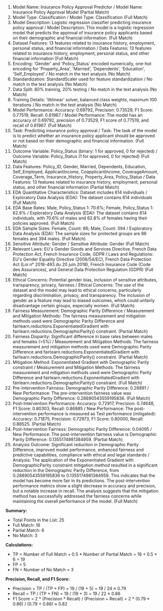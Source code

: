 1. Model Name: Insurance Policy Approval Predictor / Model Name: Insurance Policy Approval Model (Partial Match)
2. Model Type: Classification / Model Type: Classification (Full Match)
3. Model Description: Logistic regression classifier predicting insurance policy approval / Model Description: This model is a logistic regression model that predicts the approval of insurance policy applicants based on their demographic and financial information. (Full Match)
4. Dataset Features: 13 features related to insurance history, employment, personal status, and financial information / Data Features: 13 features related to insurance history, employment, personal status, and other financial information (Full Match)
5. Encoding: 'Gender' and 'Policy_Status' encoded numerically, one-hot encoding for 'Property_Area', 'Married', 'Dependents', 'Education', 'Self_Employed' / No match in the text analysis (No Match)
6. Standardization: StandardScaler used for feature standardization / No match in the text analysis (No Match)
7. Data Split: 80% training, 20% testing / No match in the text analysis (No Match)
8. Training Details: 'liblinear' solver, balanced class weights, maximum 100 iterations / No match in the text analysis (No Match)
9. Model Performance: Accuracy: 0.69792, Precision: 0.73529, F1 Score: 0.77519, Recall: 0.81967 / Model Performance: The model has an accuracy of 0.69792, precision of 0.73529, F1 score of 0.77519, and recall of 0.81967. (Full Match)
10. Task: Predicting insurance policy approval / Task: The task of the model is to predict whether an insurance policy applicant should be approved or not based on their demographic and financial information. (Full Match)
11. Outcome Variable: Policy_Status (binary: 1 for approved, 0 for rejected) / Outcome Variable: Policy_Status (1 for approved, 0 for rejected) (Full Match)
12. Data Features: Policy_ID, Gender, Married, Dependents, Education, Self_Employed, ApplicantIncome, CoapplicantIncome, CoverageAmount, Coverage_Term, Insurance_History, Property_Area, Policy_Status / Data Features: 13 features related to insurance history, employment, personal status, and other financial information (Partial Match)
13. EDA Quantitative Characteristics: Dataset includes 614 individuals / Exploratory Data Analysis (EDA): The dataset contains 614 individuals (Full Match)
14. EDA Base Rates: Male, Policy_Status 1: 70.6%; Female, Policy_Status 1: 62.8% / Exploratory Data Analysis (EDA): The dataset contains 614 individuals, with 70.6% of males and 62.8% of females having their policies approved. (Full Match)
15. EDA Sample Sizes: Female, Count: 86; Male, Count: 394 / Exploratory Data Analysis (EDA): The sample sizes for protected groups are 86 females and 394 males. (Full Match)
16. Sensitive Attribute: Gender / Sensitive Attribute: Gender (Full Match)
17. Relevant Laws: EU's Gender Goods and Services Directive, French Data Protection Act, French Insurance Code, GDPR / Laws and Regulations: EU's Gender Equality Directive (2006/54/EC), French Data Protection Act (Loi n° 2018-493 du 20 juin 2018), French Insurance Code (Code des Assurances), and General Data Protection Regulation (GDPR) (Full Match)
18. Ethical Concerns: Potential gender bias, inclusion of sensitive attributes, transparency, privacy, fairness / Ethical Concerns: The use of the dataset and the model may lead to ethical concerns, particularly regarding discrimination, privacy, and transparency. The inclusion of gender as a feature may lead to biased outcomes, which could unfairly disadvantage certain groups, especially women. (Full Match)
19. Fairness Measurement: Demographic Parity Difference / Measurement and Mitigation Methods: The fairness measurement and mitigation methods used were Demographic Parity Difference and fairlearn.reductions.ExponentiatedGradient with fairlearn.reductions.DemographicParity() constraint. (Partial Match)
20. Fairness Disparity: Significant difference in base rates between males and females (>5%) / Measurement and Mitigation Methods: The fairness measurement and mitigation methods used were Demographic Parity Difference and fairlearn.reductions.ExponentiatedGradient with fairlearn.reductions.DemographicParity() constraint. (Partial Match)
21. Mitigation Method: Exponentiated Gradient with Demographic Parity constraint / Measurement and Mitigation Methods: The fairness measurement and mitigation methods used were Demographic Parity Difference and fairlearn.reductions.ExponentiatedGradient with fairlearn.reductions.DemographicParity() constraint. (Full Match)
22. Pre-Intervention Fairness: Demographic Parity Difference: 0.28891 / New Performance: The pre-intervention fairness value was Demographic Parity Difference: 0.28890543559195836. (Full Match)
23. Post-Intervention Performance: Accuracy: 0.72917, Precision: 0.74648, F1 Score: 0.80303, Recall: 0.86885 / New Performance: The post-intervention performance is measured as Test performance (mitigated): Accuracy: 0.71875, Precision: 0.72973, F1 Score: 0.80000, Recall: 0.88525. (Partial Match)
24. Post-Intervention Fairness: Demographic Parity Difference: 0.04095 / New Performance: The post-intervention fairness value is Demographic Parity Difference: 0.1355174981384959. (Partial Match)
25. Analysis Outcome: Significant reduction in Demographic Parity Difference, improved model performance, enhanced fairness and predictive capabilities, compliance with ethical and legal standards / Analysis: The application of the Exponentiated Gradient with DemographicParity constraint mitigation method resulted in a significant reduction in the Demographic Parity Difference, from 0.28890543559195836 to 0.1355174981384959. This indicates that the model has become more fair in its predictions. The post-intervention performance metrics show a slight decrease in accuracy and precision, but a notable increase in recall. The analysis suggests that the mitigation method has successfully addressed the fairness concerns while maintaining the overall performance of the model. (Full Match)

**Summary:**
- Total Points in the List: 25
- Full Match: 16
- Partial Match: 6
- No Match: 3

**Calculations:**
- TP = Number of Full Match + 0.5 * Number of Partial Match = 16 + 0.5 * 6 = 19
- FP = 5
- FN = Number of No Match = 3

**Precision, Recall, and F1 Score:**
- Precision = TP / (TP + FP) = 19 / (19 + 5) = 19 / 24 ≈ 0.79
- Recall = TP / (TP + FN) = 19 / (19 + 3) = 19 / 22 ≈ 0.86
- F1 Score = 2 * (Precision * Recall) / (Precision + Recall) = 2 * (0.79 * 0.86) / (0.79 + 0.86) ≈ 0.82